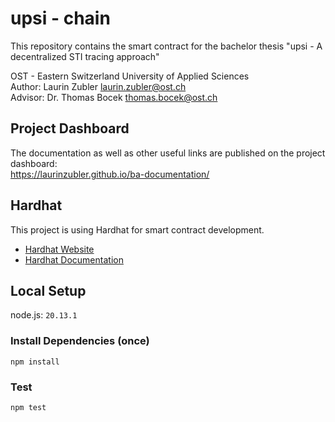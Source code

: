 # upsi - chain

This repository contains the smart contract for the bachelor thesis "upsi - A decentralized STI tracing approach"

OST - Eastern Switzerland University of Applied Sciences  
Author: Laurin Zubler [laurin.zubler@ost.ch](mailto:laurin.zubler@ost.ch)  
Advisor: Dr. Thomas Bocek [thomas.bocek@ost.ch](mailto:thomas.bocek@ost.ch)

## Project Dashboard
The documentation as well as other useful links are published on the project dashboard:  
https://laurinzubler.github.io/ba-documentation/

## Hardhat
This project is using Hardhat for smart contract development.
- [Hardhat Website](https://hardhat.org/)
- [Hardhat Documentation](https://hardhat.org/docs)

## Local Setup
node.js: `20.13.1` 

### Install Dependencies (once)
```console
npm install
```

### Test
```console
npm test
```